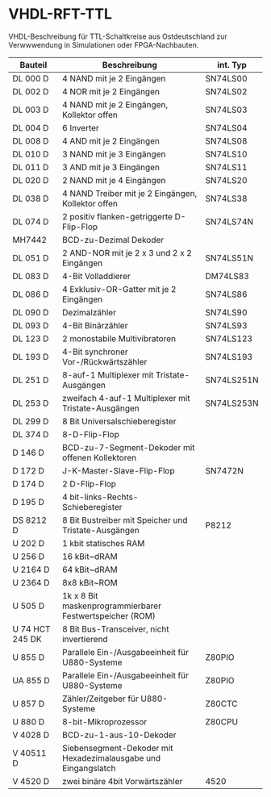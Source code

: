 # VHDL-RFT-TTL
VHDL-Beschreibung für TTL-Schaltkreise aus Ostdeutschland zur Verwwwendung in Simulationen oder FPGA-Nachbauten.
                                                                    
Bauteil         | Beschreibung                                            | int. Typ
-------         | ------------                                            | --------
DL 000 D        | 4 NAND mit je 2 Eingängen                               | SN74LS00
DL 002 D        | 4 NOR mit je 2 Eingängen                                | SN74LS02
DL 003 D        | 4 NAND mit je 2 Eingängen, Kollektor offen              | SN74LS03
DL 004 D        | 6 Inverter                                              | SN74LS04 
DL 008 D        | 4 AND mit je 2 Eingängen                                | SN74LS08
DL 010 D        | 3 NAND mit je 3 Eingängen                               | SN74LS10
DL 011 D        | 3 AND mit je 3 Eingängen                                | SN74LS11
DL 020 D        | 2 NAND mit je 4 Eingängen                               | SN74LS20
DL 038 D        | 4 NAND Treiber mit je 2 Eingängen, Kollektor offen      | SN74LS38
DL 074 D        | 2 positiv flanken-getriggerte D-Flip-Flop               | SN74LS74N 
MH7442          | BCD-zu-Dezimal Dekoder                                  
DL 051 D        | 2 AND-NOR mit je 2 x 3 und 2 x 2 Eingängen              | SN74LS51N 
DL 083 D        | 4-Bit Volladdierer                                      | DM74LS83
DL 086 D        | 4 Exklusiv-OR-Gatter mit je 2 Eingängen                 | SN74LS86
DL 090 D        | Dezimalzähler                                           | SN74LS90
DL 093 D        | 4-Bit Binärzähler                                       | SN74LS93
DL 123 D        | 2 monostabile Multivibratoren                           | SN74LS123
DL 193 D        | 4-Bit synchroner Vor-/Rückwärtszähler                   | SN74LS193
DL 251 D        | 8-auf-1 Multiplexer mit Tristate-Ausgängen              | SN74LS251N
DL 253 D        | zweifach 4-auf-1 Multiplexer mit Tristate-Ausgängen     | SN74LS253N
DL 299 D        | 8 Bit Universalschieberegister                          
DL 374 D        | 8-D-Flip-Flop                                           
D 146 D         | BCD-zu-7-Segment-Dekoder mit offenen Kollektoren
D 172 D         | J-K-Master-Slave-Flip-Flop                              | SN7472N
D 174 D         | 2 D-Flip-Flop                                           
D 195 D         | 4 bit-links-Rechts-Schieberegister                      
DS 8212 D       | 8 Bit Bustreiber mit Speicher und Tristate-Ausgängen    | P8212
U 202 D         | 1 kbit statisches RAM 
U 256 D         | 16 kBit~dRAM
U 2164 D        | 64 kBit~dRAM
U 2364 D        | 8x8 kBit~ROM
U 505 D         | 1k x 8 Bit maskenprogrammierbarer Festwertspeicher (ROM)
U 74 HCT 245 DK | 8 Bit Bus-Transceiver, nicht invertierend
U 855 D         | Parallele Ein-/Ausgabeeinheit für U880-Systeme          | Z80PIO
UA 855 D        | Parallele Ein-/Ausgabeeinheit für U880-Systeme          | Z80PIO
U 857 D         | Zähler/Zeitgeber für U880-Systeme                       | Z80CTC 
U 880 D         | 8-bit-Mikroprozessor                                    | Z80CPU
V 4028 D        | BCD-zu-1-aus-10-Dekoder 
V 40511 D       | Siebensegment-Dekoder mit Hexadezimalausgabe und Eingangslatch
V 4520 D        | zwei binäre 4bit Vorwärtszähler                         | 4520 
